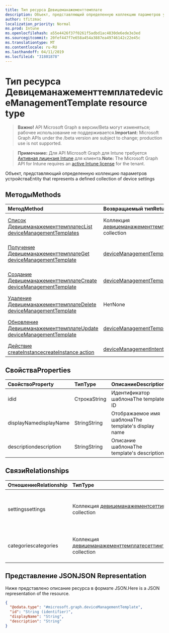 ```yaml
---
title: Тип ресурса Девицеманажементтемплате
description: Объект, представляющий определенную коллекцию параметров устройства
author: tfitzmac
localization_priority: Normal
ms.prod: Intune
ms.openlocfilehash: a55e4426f37f0261f5adbd1ac4830de6ede3e3ed
ms.sourcegitcommit: 20fef447f7e658a454a3887ea49746142c22e45c
ms.translationtype: MT
ms.contentlocale: ru-RU
ms.lasthandoff: 04/11/2019
ms.locfileid: "31801878"
---
```

# <a name="devicemanagementtemplate-resource-type"></a><span data-ttu-id="eb76b-103">Тип ресурса Девицеманажементтемплате</span><span class="sxs-lookup"><span data-stu-id="eb76b-103">deviceManagementTemplate resource type</span></span>

> <span data-ttu-id="eb76b-104">**Важно!** API Microsoft Graph в версии/Beta могут изменяться; рабочее использование не поддерживается.</span><span class="sxs-lookup"><span data-stu-id="eb76b-104">**Important:** Microsoft Graph APIs under the /beta version are subject to change; production use is not supported.</span></span>

> <span data-ttu-id="eb76b-105">**Примечание:** Для API Microsoft Graph для Intune требуется [Активная лицензия Intune](https://go.microsoft.com/fwlink/?linkid=839381) для клиента.</span><span class="sxs-lookup"><span data-stu-id="eb76b-105">**Note:** The Microsoft Graph API for Intune requires an [active Intune license](https://go.microsoft.com/fwlink/?linkid=839381) for the tenant.</span></span>

<span data-ttu-id="eb76b-106">Объект, представляющий определенную коллекцию параметров устройства</span><span class="sxs-lookup"><span data-stu-id="eb76b-106">Entity that represents a defined collection of device settings</span></span>

## <a name="methods"></a><span data-ttu-id="eb76b-107">Методы</span><span class="sxs-lookup"><span data-stu-id="eb76b-107">Methods</span></span>
|<span data-ttu-id="eb76b-108">Метод</span><span class="sxs-lookup"><span data-stu-id="eb76b-108">Method</span></span>|<span data-ttu-id="eb76b-109">Возвращаемый тип</span><span class="sxs-lookup"><span data-stu-id="eb76b-109">Return Type</span></span>|<span data-ttu-id="eb76b-110">Описание</span><span class="sxs-lookup"><span data-stu-id="eb76b-110">Description</span></span>|
|:---|:---|:---|
|[<span data-ttu-id="eb76b-111">Список Девицеманажементтемплатес</span><span class="sxs-lookup"><span data-stu-id="eb76b-111">List deviceManagementTemplates</span></span>](../api/intune-deviceintent-devicemanagementtemplate-list.md)|<span data-ttu-id="eb76b-112">Коллекция [девицеманажементтемплате](../resources/intune-deviceintent-devicemanagementtemplate.md)</span><span class="sxs-lookup"><span data-stu-id="eb76b-112">[deviceManagementTemplate](../resources/intune-deviceintent-devicemanagementtemplate.md) collection</span></span>|<span data-ttu-id="eb76b-113">Список свойств и связей объектов [девицеманажементтемплате](../resources/intune-deviceintent-devicemanagementtemplate.md) .</span><span class="sxs-lookup"><span data-stu-id="eb76b-113">List properties and relationships of the [deviceManagementTemplate](../resources/intune-deviceintent-devicemanagementtemplate.md) objects.</span></span>|
|[<span data-ttu-id="eb76b-114">Получение Девицеманажементтемплате</span><span class="sxs-lookup"><span data-stu-id="eb76b-114">Get deviceManagementTemplate</span></span>](../api/intune-deviceintent-devicemanagementtemplate-get.md)|[<span data-ttu-id="eb76b-115">deviceManagementTemplate</span><span class="sxs-lookup"><span data-stu-id="eb76b-115">deviceManagementTemplate</span></span>](../resources/intune-deviceintent-devicemanagementtemplate.md)|<span data-ttu-id="eb76b-116">Чтение свойств и связей объекта [девицеманажементтемплате](../resources/intune-deviceintent-devicemanagementtemplate.md) .</span><span class="sxs-lookup"><span data-stu-id="eb76b-116">Read properties and relationships of the [deviceManagementTemplate](../resources/intune-deviceintent-devicemanagementtemplate.md) object.</span></span>|
|[<span data-ttu-id="eb76b-117">Создание Девицеманажементтемплате</span><span class="sxs-lookup"><span data-stu-id="eb76b-117">Create deviceManagementTemplate</span></span>](../api/intune-deviceintent-devicemanagementtemplate-create.md)|[<span data-ttu-id="eb76b-118">deviceManagementTemplate</span><span class="sxs-lookup"><span data-stu-id="eb76b-118">deviceManagementTemplate</span></span>](../resources/intune-deviceintent-devicemanagementtemplate.md)|<span data-ttu-id="eb76b-119">Создание нового объекта [девицеманажементтемплате](../resources/intune-deviceintent-devicemanagementtemplate.md) .</span><span class="sxs-lookup"><span data-stu-id="eb76b-119">Create a new [deviceManagementTemplate](../resources/intune-deviceintent-devicemanagementtemplate.md) object.</span></span>|
|[<span data-ttu-id="eb76b-120">Удаление Девицеманажементтемплате</span><span class="sxs-lookup"><span data-stu-id="eb76b-120">Delete deviceManagementTemplate</span></span>](../api/intune-deviceintent-devicemanagementtemplate-delete.md)|<span data-ttu-id="eb76b-121">Нет</span><span class="sxs-lookup"><span data-stu-id="eb76b-121">None</span></span>|<span data-ttu-id="eb76b-122">Удаляет объект [девицеманажементтемплате](../resources/intune-deviceintent-devicemanagementtemplate.md).</span><span class="sxs-lookup"><span data-stu-id="eb76b-122">Deletes a [deviceManagementTemplate](../resources/intune-deviceintent-devicemanagementtemplate.md).</span></span>|
|[<span data-ttu-id="eb76b-123">Обновление Девицеманажементтемплате</span><span class="sxs-lookup"><span data-stu-id="eb76b-123">Update deviceManagementTemplate</span></span>](../api/intune-deviceintent-devicemanagementtemplate-update.md)|[<span data-ttu-id="eb76b-124">deviceManagementTemplate</span><span class="sxs-lookup"><span data-stu-id="eb76b-124">deviceManagementTemplate</span></span>](../resources/intune-deviceintent-devicemanagementtemplate.md)|<span data-ttu-id="eb76b-125">Обновление свойств объекта [девицеманажементтемплате](../resources/intune-deviceintent-devicemanagementtemplate.md) .</span><span class="sxs-lookup"><span data-stu-id="eb76b-125">Update the properties of a [deviceManagementTemplate](../resources/intune-deviceintent-devicemanagementtemplate.md) object.</span></span>|
|[<span data-ttu-id="eb76b-126">Действие createInstance</span><span class="sxs-lookup"><span data-stu-id="eb76b-126">createInstance action</span></span>](../api/intune-deviceintent-devicemanagementtemplate-createinstance.md)|[<span data-ttu-id="eb76b-127">deviceManagementIntent</span><span class="sxs-lookup"><span data-stu-id="eb76b-127">deviceManagementIntent</span></span>](../resources/intune-deviceintent-devicemanagementintent.md)|<span data-ttu-id="eb76b-128">Н/Д</span><span class="sxs-lookup"><span data-stu-id="eb76b-128">Not yet documented</span></span>|

## <a name="properties"></a><span data-ttu-id="eb76b-129">Свойства</span><span class="sxs-lookup"><span data-stu-id="eb76b-129">Properties</span></span>
|<span data-ttu-id="eb76b-130">Свойство</span><span class="sxs-lookup"><span data-stu-id="eb76b-130">Property</span></span>|<span data-ttu-id="eb76b-131">Тип</span><span class="sxs-lookup"><span data-stu-id="eb76b-131">Type</span></span>|<span data-ttu-id="eb76b-132">Описание</span><span class="sxs-lookup"><span data-stu-id="eb76b-132">Description</span></span>|
|:---|:---|:---|
|<span data-ttu-id="eb76b-133">id</span><span class="sxs-lookup"><span data-stu-id="eb76b-133">id</span></span>|<span data-ttu-id="eb76b-134">Строка</span><span class="sxs-lookup"><span data-stu-id="eb76b-134">String</span></span>|<span data-ttu-id="eb76b-135">Идентификатор шаблона</span><span class="sxs-lookup"><span data-stu-id="eb76b-135">The template ID</span></span>|
|<span data-ttu-id="eb76b-136">displayName</span><span class="sxs-lookup"><span data-stu-id="eb76b-136">displayName</span></span>|<span data-ttu-id="eb76b-137">String</span><span class="sxs-lookup"><span data-stu-id="eb76b-137">String</span></span>|<span data-ttu-id="eb76b-138">Отображаемое имя шаблона</span><span class="sxs-lookup"><span data-stu-id="eb76b-138">The template's display name</span></span>|
|<span data-ttu-id="eb76b-139">description</span><span class="sxs-lookup"><span data-stu-id="eb76b-139">description</span></span>|<span data-ttu-id="eb76b-140">String</span><span class="sxs-lookup"><span data-stu-id="eb76b-140">String</span></span>|<span data-ttu-id="eb76b-141">Описание шаблона</span><span class="sxs-lookup"><span data-stu-id="eb76b-141">The template's description</span></span>|

## <a name="relationships"></a><span data-ttu-id="eb76b-142">Связи</span><span class="sxs-lookup"><span data-stu-id="eb76b-142">Relationships</span></span>
|<span data-ttu-id="eb76b-143">Отношение</span><span class="sxs-lookup"><span data-stu-id="eb76b-143">Relationship</span></span>|<span data-ttu-id="eb76b-144">Тип</span><span class="sxs-lookup"><span data-stu-id="eb76b-144">Type</span></span>|<span data-ttu-id="eb76b-145">Описание</span><span class="sxs-lookup"><span data-stu-id="eb76b-145">Description</span></span>|
|:---|:---|:---|
|<span data-ttu-id="eb76b-146">settings</span><span class="sxs-lookup"><span data-stu-id="eb76b-146">settings</span></span>|<span data-ttu-id="eb76b-147">Коллекция [девицеманажементсеттингинстанце](../resources/intune-deviceintent-devicemanagementsettinginstance.md)</span><span class="sxs-lookup"><span data-stu-id="eb76b-147">[deviceManagementSettingInstance](../resources/intune-deviceintent-devicemanagementsettinginstance.md) collection</span></span>|<span data-ttu-id="eb76b-148">Коллекция всех параметров, которые содержит этот шаблон</span><span class="sxs-lookup"><span data-stu-id="eb76b-148">Collection of all settings this template has</span></span>|
|<span data-ttu-id="eb76b-149">categories</span><span class="sxs-lookup"><span data-stu-id="eb76b-149">categories</span></span>|<span data-ttu-id="eb76b-150">Коллекция [девицеманажементтемплатесеттингкатегори](../resources/intune-deviceintent-devicemanagementtemplatesettingcategory.md)</span><span class="sxs-lookup"><span data-stu-id="eb76b-150">[deviceManagementTemplateSettingCategory](../resources/intune-deviceintent-devicemanagementtemplatesettingcategory.md) collection</span></span>|<span data-ttu-id="eb76b-151">Коллекция настроек категорий в шаблоне</span><span class="sxs-lookup"><span data-stu-id="eb76b-151">Collection of setting categories within the template</span></span>|

## <a name="json-representation"></a><span data-ttu-id="eb76b-152">Представление JSON</span><span class="sxs-lookup"><span data-stu-id="eb76b-152">JSON Representation</span></span>
<span data-ttu-id="eb76b-153">Ниже представлено описание ресурса в формате JSON.</span><span class="sxs-lookup"><span data-stu-id="eb76b-153">Here is a JSON representation of the resource.</span></span>
<!-- {
  "blockType": "resource",
  "keyProperty": "id",
  "@odata.type": "microsoft.graph.deviceManagementTemplate"
}
-->
``` json
{
  "@odata.type": "#microsoft.graph.deviceManagementTemplate",
  "id": "String (identifier)",
  "displayName": "String",
  "description": "String"
}
```






